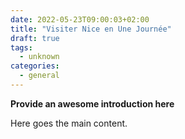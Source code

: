 ```yaml
---
date: 2022-05-23T09:00:03+02:00
title: "Visiter Nice en Une Journée"
draft: true
tags:
  - unknown
categories:
  - general
---
```


**Provide an awesome introduction here**
<!--more-->

Here goes the main content.